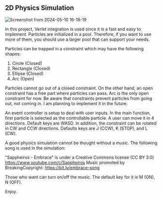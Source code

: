 ## 2D Physics Simulation

![Screenshot from 2024-05-10 16-18-19](https://github.com/mehmetSuzer/PhysSim/assets/93345336/31f7e8cd-2820-4bc8-b585-f8b62981378b)

In this project, Verlet integration is used since it is a fast and easy to implement.
Particles are initialized in a pool. Therefore, if you want to use more of them, you should use a larger pool that can support your needs.

Particles can be trapped in a constraint which may have the following shapes:

1. Circle (Closed)
2. Rectangle (Closed)
3. Ellipse (Closed)
4. Arc (Open)

Particles cannot go out of a closed constraint. 
On the other hand, an open constraint has a free part where particles can pass.
Arc is the only open constraint for now. 
Be aware that constraints prevent particles from going out, not coming in. 
I am planning to implement it in the future.

An event controller is setup to deal with user inputs. 
In the main function, first particle is selected as the controllable particle.
A user can move it in 4 directions. 
Default keys are WASD.
In addition, the constraint can be rotated in CW and CCW directions. 
Defaults keys are J (CCW), K (STOP), and L (CW).

A good physics simulation cannot be thought without a music. The following song is used in the simulation:

"Sappheiros - Embrace" is under a Creative Commons license (CC BY 3.0)
https://www.youtube.com/c/Sappheiros
Music promoted by BreakingCopyright: https://bit.ly/embrace-song

Those who want can turn on/off the music. 
The default key for it is M (ON), N (OFF).

Enjoy.
